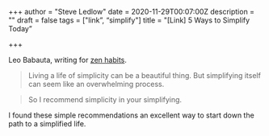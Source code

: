 +++
author = "Steve Ledlow"
date = 2020-11-29T00:07:00Z
description = ""
draft = false
tags = ["link”, “simplify"]
title = "[Link] 5 Ways to Simplify Today”

+++

Leo Babauta, writing for [zen habits](https://zenhabits.net/simplify-now/).

> Living a life of simplicity can be a beautiful thing. But simplifying itself can seem like an overwhelming process.

> So I recommend simplicity in your simplifying.

I found these simple recommendations an excellent way to start down the path to a simplified life. 
